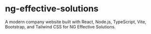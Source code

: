 # ng-effective-solutions
A modern company website built with React, Node.js, TypeScript, Vite, Bootstrap, and Tailwind CSS for NG Effective Solutions.
